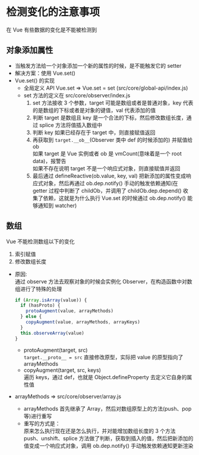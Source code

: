 # 检测变化的注意事项  
在 Vue 有些数据的变化是不能被检测到  
## 对象添加属性  
- 当触发方法给一个对象添加一个新的属性的时候，是不能触发它的 setter  
- 解决方案：使用 Vue.set()  
- Vue.set() 的实现  
  - 全局定义 API Vue.set => Vue.set = set (src/core/global-api/index.js)  
  - set 方法的定义在 src/core/observer/index.js  
    1. set 方法接收 3 个参数，target 可能是数组或者是普通对象，key 代表的是数组的下标或者是对象的键值，val 代表添加的值  
    2. 判断 target 是数组且 key 是一个合法的下标，然后修改数组长度，通过 splice 方法将值插入数组中  
    3. 判断 key 如果已经存在于 target 中，则直接赋值返回  
    4. 再获取到 `target.__ob__`(Observer 类中 def 的时候添加的) 并赋值给 ob  
    如果 target 是 Vue 实例或者 ob 是 vmCount(意味着是一个 root data)，报警告  
    如果不存在说明 target 不是一个响应式对象，则直接赋值并返回  
    5. 最后通过 defineReactive(ob.value, key, val) 把新添加的属性变成响应式对象，然后再通过 ob.dep.notify() 手动的触发依赖通知(在 getter 过程中判断了 childOb，并调用了 childOb.dep.depend() 收集了依赖，这就是为什么执行 Vue.set 的时候通过 ob.dep.notify() 能够通知到 watcher)  

## 数组  
Vue 不能检测数组以下的变化  
1. 索引赋值  
2. 修改数组长度  
- 原因:  
  通过 observe 方法去观察对象的时候会实例化 Observer，在构造函数中对数组进行了特殊的处理  
  ```js
  if (Array.isArray(value)) {
    if (hasProto) {
      protoAugment(value, arrayMethods)
    } else {
      copyAugment(value, arrayMethods, arrayKeys)
    }
    this.observeArray(value)
  }
  ```
  - protoAugment(target, src)  
    `target.__proto__ = src` 直接修改原型，实际把 value 的原型指向了 arrayMethods  
  - copyAugment(target, src, keys)  
    遍历 keys，通过 def，也就是 Object.defineProperty 去定义它自身的属性值  

- arrayMethods => src/core/observer/array.js  
  - arrayMethods 首先继承了 Array，然后对数组原型上的方法(push、pop 等)进行重写  
  - 重写的方式是：  
    原来怎么执行现在还是怎么执行，并对能增加数组长度的 3 个方法 push、unshift、splice 方法做了判断，获取到插入的值，然后把新添加的值变成一个响应式对象，调用 ob.dep.notify() 手动触发依赖通知更新渲染  
